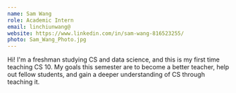 ```yaml
---
name: Sam Wang
role: Academic Intern
email: linchiunwang@
website: https://www.linkedin.com/in/sam-wang-816523255/
photo: Sam_Wang_Photo.jpg
---
```

Hi! I'm a freshman studying CS and data science, and this is my first time teaching CS 10. My goals this semester are to become a better teacher, help out fellow students, and gain a deeper understanding of CS through teaching it. 
